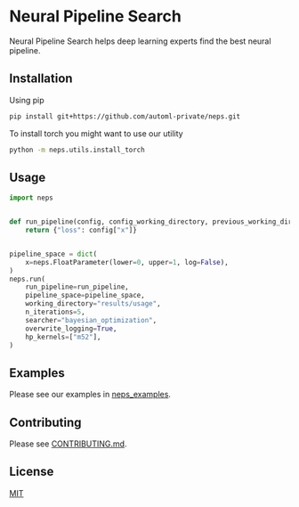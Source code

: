 # Neural Pipeline Search

Neural Pipeline Search helps deep learning experts find the best neural pipeline.

## Installation

Using pip

```bash
pip install git+https://github.com/automl-private/neps.git
```

To install torch you might want to use our utility

```bash
python -m neps.utils.install_torch
```

## Usage

```python
import neps


def run_pipeline(config, config_working_directory, previous_working_directory):
    return {"loss": config["x"]}


pipeline_space = dict(
    x=neps.FloatParameter(lower=0, upper=1, log=False),
)
neps.run(
    run_pipeline=run_pipeline,
    pipeline_space=pipeline_space,
    working_directory="results/usage",
    n_iterations=5,
    searcher="bayesian_optimization",
    overwrite_logging=True,
    hp_kernels=["m52"],
)
```

## Examples

Please see our examples in [neps_examples](neps_examples).

## Contributing

Please see [CONTRIBUTING.md](CONTRIBUTING.md).

## License

[MIT](LICENSE)
